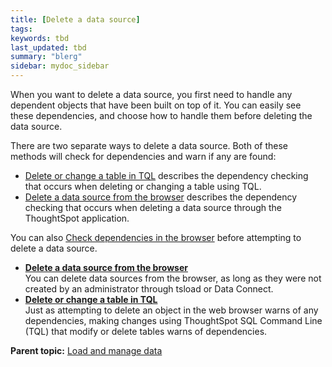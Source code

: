 ```yaml
---
title: [Delete a data source]
tags: 
keywords: tbd
last_updated: tbd
summary: "blerg"
sidebar: mydoc_sidebar
---
```

When you want to delete a data source, you first need to handle any dependent objects that have been built on top of it. You can easily see these dependencies, and choose how to handle them before deleting the data source.

There are two separate ways to delete a data source. Both of these methods will check for dependencies and warn if any are found:

-   [Delete or change a table in TQL](check_dependencies_tql.html#) describes the dependency checking that occurs when deleting or changing a table using TQL.
-   [Delete a data source from the browser](delete_data_source_UX.html#) describes the dependency checking that occurs when deleting a data source through the ThoughtSpot application.

You can also [Check dependencies in the browser](check_dependency_ux.html#) before attempting to delete a data source.

-   **[Delete a data source from the browser](../../admin/loading/delete_data_source_UX.html)**  
You can delete data sources from the browser, as long as they were not created by an administrator through tsload or Data Connect.
-   **[Delete or change a table in TQL](../../admin/loading/check_dependencies_tql.html)**  
Just as attempting to delete an object in the web browser warns of any dependencies, making changes using ThoughtSpot SQL Command Line (TQL) that modify or delete tables warns of dependencies.

**Parent topic:** [Load and manage data](../../admin/loading/loading_intro.html)
